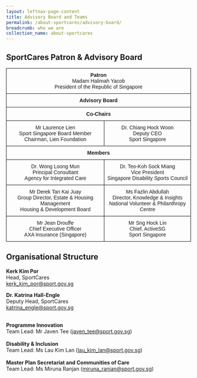```yaml
---
layout: leftnav-page-content
title: Advisory Board and Teams
permalink: /about-sportcares/advisory-board/
breadcrumb: who we are
collection_name: about-sportcares
---
```


## SportCares Patron & Advisory Board 

<style type="text/css">
.tg  {border-collapse:collapse;border-spacing:0;}
.tg td{font-family:Arial, sans-serif;font-size:14px;padding:10px 5px;border-style:solid;border-width:1px;overflow:hidden;word-break:normal;border-color:black;}
.tg th{font-family:Arial, sans-serif;font-size:14px;font-weight:normal;padding:10px 5px;border-style:solid;border-width:1px;overflow:hidden;word-break:normal;border-color:black;}
.tg .tg-baqh{text-align:center;vertical-align:top}
.tg .tg-amwm{font-weight:bold;text-align:center;vertical-align:top}
</style>
<table class="tg">
  <tr>
    <th class="tg-baqh" colspan="2"><span style="font-weight:bold">Patron</span><br>Madam Halimah Yacob<br>President of the Republic of Singapore</th>
  </tr>
  <tr>
    <td class="tg-amwm" colspan="2">Advisory Board</td>
  </tr>
  <tr>
    <td class="tg-amwm" colspan="2">Co-Chairs</td>
  </tr>
  <tr>
    <td class="tg-baqh">Mr Laurence Lien<br>Sport Singapore Board Member<br>Chairman, Lien Foundation</td>
    <td class="tg-baqh">Dr. Chiang Hock Woon<br>Deputy CEO<br>Sport Singapore</td>
  </tr>
  <tr>
    <td class="tg-amwm" colspan="2">Members</td>
  </tr>
  <tr>
    <td class="tg-baqh">Dr. Wong Loong Mun<br>Principal Consultant<br>Agency for Integrated Care</td>
    <td class="tg-baqh">Dr. Teo-Koh Sock Miang<br>Vice President<br>Singapore Disability Sports Council</td>
  </tr>
  <tr>
    <td class="tg-baqh">Mr Derek Tan Kai Juay<br>Group Director, Estate &amp; Housing Management<br>Housing &amp; Development Board</td>
    <td class="tg-baqh">Ms Fazlin Abdullah<br>Director, Knowledge & Insights<br>National Volunteer & Philanthropy Centre</td>
  </tr>
  <tr>
    <td class="tg-baqh">Mr Jean Drouffe<br>Chief Executive Officer<br>AXA Insurance (Singapore)</td>
    <td class="tg-baqh">Mr Sng Hock Lin<br>Chief, ActiveSG<br>Sport Singapore</td>
  </tr>
</table>


## Organisational Structure 
<B>Kerk Kim Por</B>
<BR>Head, SportCares 
<BR><kerk_kim_por@sport.gov.sg>

<B>Dr. Katrina Hall-Engle</B>
<BR>Deputy Head, SportCares 
<BR><katrina_engle@sport.gov.sg>
  
<BR> <B>Programme Innovation</B>
<BR> Team Lead: Mr Javen Tee (<javen_tee@sport.gov.sg>)
<BR>
<BR> <B>Disability & Inclusion</B>
<BR> Team Lead: Ms Lau Kim Lan (<lau_kim_lan@sport.gov.sg>)
<BR>
<BR><B>Master Plan Secretariat and Communities of Care</B>
<BR> Team Lead: Ms Miruna Ranjan (<miruna_ranjan@sport.gov.sg>)
